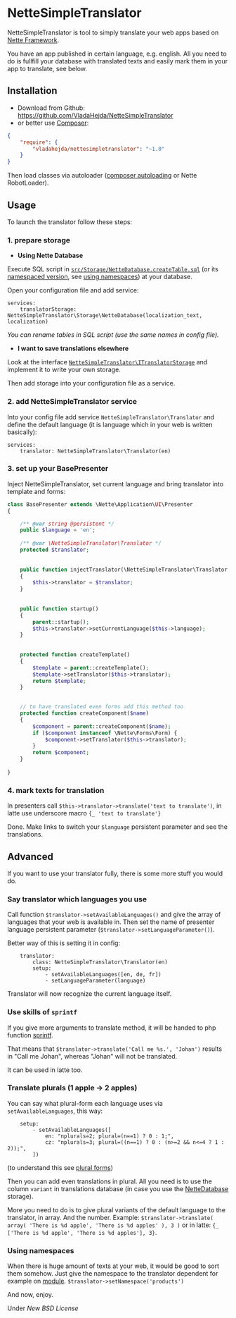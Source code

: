 NetteSimpleTranslator
=====================

NetteSimpleTranslator is tool to simply translate your web apps based on [Nette Framework](http://nette.org/en/).

You have an app published in certain language, e.g. english. All you need to do is fullfill your database with
translated texts and easily mark them in your app to translate, see below. 


Installation
------------

- Download from Github: <https://github.com/VladaHejda/NetteSimpleTranslator>
- or better use [Composer](http://getcomposer.org/doc/00-intro.md#declaring-dependencies):

```json
{
	"require": {
		"vladahejda/nettesimpletranslator": "~1.0"
	}
}
```

Then load classes via autoloader ([composer autoloading](http://getcomposer.org/doc/01-basic-usage.md#autoloading)
or Nette RobotLoader).


Usage
-----

To launch the translator follow these steps:


### 1. prepare storage

- **Using Nette Database**

Execute SQL script in [`src/Storage/NetteDatabase.createTable.sql`](/src/Storage/NetteDatabase.createTable.sql)
(or its [namespaced version]((/src/Storage/NetteDatabase.createTable.namespaced.sql)),
see [using namespaces](#using-namespaces)) at your database.

Open your configuration file and add service:
```
services:
	translatorStorage: NetteSimpleTranslator\Storage\NetteDatabase(localization_text, localization)
```

*You can rename tables in SQL script (use the same names in config file).*


- **I want to save translations elsewhere**

Look at the interface [`NetteSimpleTranslator\ITranslatorStorage`](/src/ITranslatorStorage.php) and implement it to write your own storage.

Then add storage into your configuration file as a service.


### 2. add NetteSimpleTranslator service

Into your config file add service `NetteSimpleTranslator\Translator` and define the default language
(it is language which in your web is written basically):
```
services:
	translator: NetteSimpleTranslator\Translator(en)
```


### 3. set up your BasePresenter

Inject NetteSimpleTranslator, set current language and bring translator into template and forms:
```php
class BasePresenter extends \Nette\Application\UI\Presenter
{

	/** @var string @persistent */
	public $language = 'en';
	
	/** @var \NetteSimpleTranslator\Translator */
	protected $translator;
	
	
	public function injectTranslator(\NetteSimpleTranslator\Translator $translator)
	{
		$this->translator = $translator;
	}
	
	
	public function startup()
	{
		parent::startup();
		$this->translator->setCurrentLanguage($this->language);
	}
	
	
	protected function createTemplate()
	{
		$template = parent::createTemplate();
		$template->setTranslator($this->translator);
		return $template;
	}
	

	// to have translated even forms add this method too
	protected function createComponent($name)
	{
		$component = parent::createComponent($name);
		if ($component instanceof \Nette\Forms\Form) {
			$component->setTranslator($this->translator);
		}
		return $component;
	}
	
}
```


### 4. mark texts for translation

In presenters call `$this->translator->translate('text to translate')`, in latte use underscore macro
`{_ 'text to translate'}`

Done. Make links to switch your `$language` persistent parameter and see the translations.


Advanced
--------

If you want to use your translator fully, there is some more stuff you would do.


### Say translator which languages you use

Call function `$translator->setAvailableLanguages()` and give the array of languages that your web is available in.
Then set the name of presenter language persistent parameter (`$translator->setLanguageParameter()`).

Better way of this is setting it in config:
```
	translator:
		class: NetteSimpleTranslator\Translator(en)
		setup:
			- setAvailableLanguages([en, de, fr])
			- setLanguageParameter(language)
```

Translator will now recognize the current language itself.


### Use skills of `sprintf`

If you give more arguments to translate method, it will be handed to php function
[sprintf](http://php.net/manual/en/function.sprintf.php).

That means that `$translator->translate('Call me %s.', 'Johan')` results in "Call me Johan", whereas
"Johan" will not be translated.

It can be used in latte too.


### Translate plurals (1 apple → 2 apples)

You can say what plural-form each language uses via `setAvailableLanguages`, this way:
```
	setup:
		- setAvailableLanguages([
			en: "nplurals=2; plural=(n==1) ? 0 : 1;",
			cz: "nplurals=3; plural=((n==1) ? 0 : (n>=2 && n<=4 ? 1 : 2));",
		])
```
(to understand this see [plural forms](https://github.com/translate/l10n-guide/blob/master/docs/l10n/pluralforms.rst#plural-forms))

Then you can add even translations in plural. All you need is to use the column `variant` in translations database
(in case you use the [NetteDatabase](/src/Storage/NetteDatabase.createTable.sql) storage).

More you need to do is to give plural variants of the default language to the translator, in array. And the number.
Example: `$translator->translate( array( 'There is %d apple', 'There is %d apples' ), 3 )` or in latte:
`{_ ['There is %d apple', 'There is %d apples'], 3}`.


### Using namespaces

When there is huge amount of texts at your web, it would be good to sort them somehow. Just give the namespace
to the translator dependent for example on [module](http://doc.nette.org/en/presenters#toc-modules).
`$translator->setNamespace('products')`


And now, enjoy.


Under *New BSD License*
